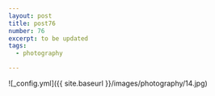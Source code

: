 ```yaml
---
layout: post
title: post76
number: 76
excerpt: to be updated
tags:
  - photography

---
```


![_config.yml]({{ site.baseurl }}/images/photography/14.jpg)